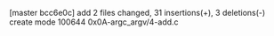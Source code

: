 [master bcc6e0c] add
 2 files changed, 31 insertions(+), 3 deletions(-)
 create mode 100644 0x0A-argc_argv/4-add.c
